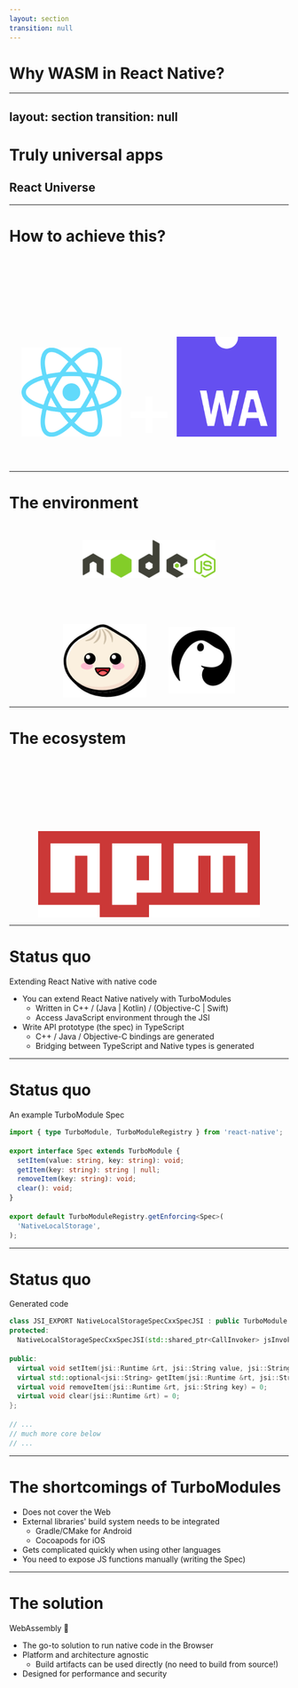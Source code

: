 ```yaml
---
layout: section
transition: null
---
```


# Why WASM in React Native?

<!--
Robert for 5 minutes.
-->

---
layout: section
transition: null
---

# Truly universal apps

<v-click>

## React Universe

</v-click>

<!--
Our goal? To create truly universal apps.

[click] We at Callstack love React, and we have this goal,
we call React Universe, where you can use React to create truly
universal apps on any platform.
-->

---

# How to achieve this?

<div style="display: flex; flex: 1; gap: 40px; flex-direction: row; justify-content: center; margin-top: 150px;">

<v-click><img src="../react-logo.png" width="180" /></v-click>
<v-click><span style="font-size: 140px; color: white;">+</span></v-click>
<v-click><img src="../wa-logo.png" width="180" /></v-click>
</div>

<!--
So how can we achieve this? One of the ways is to embrace the WebAssembly,
and its growing ecosystem.
-->

---

# The environment

<div style="display: flex; flex: 1; gap: 40px; flex-direction: column; align-items: center; margin-top: 50px;">
<v-click>
<img src="../nodejs-logo.png" width="240" />
</v-click>

<div style="display: flex; gap: 40px; flex-direction: row; align-items: center; margin-top: 40px;">

<v-click>
<img src="../bun-logo.png" width="150" />
</v-click>

<v-click>
<img src="../deno-logo.png" width="120" />
</v-click>

</div>
</div>

<!--

So where are we?

The cool part about JS, and also the worst part, is that there are multiple environments
your code can run in, which is hard for a package maintainer.

[click] There's the biggest player, the first of the runtimes - nodejs.
[click] You can also use one of the newer and cooler runtimes like Bun, wich is written in Zig,
[click] or deno, written in rust.

And also the browser, which is also a valid environment.
-->

---

# The ecosystem

<div style="display: flex; flex-direction: column; align-items: center; margin-top: 150px;">

<img src="../npm-logo.png" width="400" />

</div>

<!--

One thing that they have in common, and what is widely used, is the npm.
However, the packages are not guaranteed to run between the runtimes.
Most of them do, but not all. And let's not forget the browser.

So one of the issues is that packages can depend on WebAPIs, or NodeAPI. Neither of
which is supported by React Native currently.
-->

---

# Status quo

Extending React Native with native code

<v-clicks depth="2">

- You can extend React Native natively with TurboModules
  - Written in C++ / (Java | Kotlin) / (Objective-C | Swift)
  - Access JavaScript environment through the JSI
- Write API prototype (the spec) in TypeScript
  - C++ / Java / Objective-C bindings are generated
  - Bridging between TypeScript and Native types is generated

</v-clicks>

<!--
(1 min)

So how is it as of today?

[click]
You can already extend React Native with native functionalities using what's
called Turbo Modules 
[click]
These are written in either pure C++, or C++ with platform native code, such as Java or ObjC.
This is needed to access native UI components. 
[click]
You can access and extend the JavaScript environment through the JavaScript Interface,
which abstracts away various JS engines (JSC and Hermes).
[click]
Rather than writing it all by hand, we use a tool called codegen.
[click]
This reads the TypeScript (or Flow) spec and generates the bridging boilerplate code,
which is for you to implement.
[click]
Also, complex types are automatically bridged between TypeScript and native types.
-->

---

# Status quo

An example TurboModule Spec

```typescript
import { type TurboModule, TurboModuleRegistry } from 'react-native';

export interface Spec extends TurboModule {
  setItem(value: string, key: string): void;
  getItem(key: string): string | null;
  removeItem(key: string): void;
  clear(): void;
}

export default TurboModuleRegistry.getEnforcing<Spec>(
  'NativeLocalStorage',
);
```

<!--
This is a simple example of a LocalStorage module spec. This acts as a contract.
-->

---

# Status quo

Generated code

```cpp
class JSI_EXPORT NativeLocalStorageSpecCxxSpecJSI : public TurboModule {
protected:
  NativeLocalStorageSpecCxxSpecJSI(std::shared_ptr<CallInvoker> jsInvoker);

public:
  virtual void setItem(jsi::Runtime &rt, jsi::String value, jsi::String key) = 0;
  virtual std::optional<jsi::String> getItem(jsi::Runtime &rt, jsi::String key) = 0;
  virtual void removeItem(jsi::Runtime &rt, jsi::String key) = 0;
  virtual void clear(jsi::Runtime &rt) = 0;
};

// ...
// much more core below
// ...
```

<!-- 
The generated code looks more or less like this. 
There is more code which is not really important to us right now.

What we should do next, is to extend this class and implement the methods.
-->

---

# The shortcomings of TurboModules

<v-clicks depth="2">

- Does not cover the Web
- External libraries' build system needs to be integrated
    - Gradle/CMake for Android
    - Cocoapods for iOS
- Gets complicated quickly when using other languages
- You need to expose JS functions manually (writing the Spec)

</v-clicks>

<!--

[click] One of the biggest shortcomings is that this approach does not cover the Web.
[click] When integrating external libraries, you need to integrate their build system.
[click] For android, this is Gradle with CMake, [click] for iOS it's Cocoapods.

[click] This approach is not so straightforward when trying to integrate, say, rust library.

[click] When trying to expose native library to JS, you need to write the spec, expose the library functions
manually. And on top of that, you need to maintain it.

-->

---

# The solution

<v-click>WebAssembly 💙</v-click>

<v-clicks depth="2">

- The go-to solution to run native code in the Browser
- Platform and architecture agnostic
  - Build artifacts can be used directly (no need to build from source!)
- Designed for performance and security

</v-clicks>

<!-- 

[click]
[click] Using WebAssembly really bridges all gaps we've just talked about.
[click] Since the modules are sandboxed, there's no need to worry about triplets, platforms and such
[click]There's no issues and headaches with integrating build systems. 
You just consume the prebuilds of other libraries.

[click] The modules are sandboxed, and see only as much as we give them access to.
-->